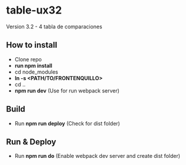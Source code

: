 # table-ux32
Version 3.2 - 4 tabla de comparaciones

## How to install

- Clone repo
- **run npm install**
- cd node_modules
- **ln -s <PATH/TO/FRONTENQUILLO>**
- cd ..
- **npm run dev** (Use for run webpack server)

## Build

- Run **npm run deploy** (Check for dist folder)

## Run & Deploy

- Run **npm run do** (Enable webpack dev server and create dist folder)

